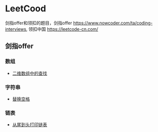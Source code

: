 # LeetCood
剑指offer和领扣的题目，剑指offer https://www.nowcoder.com/ta/coding-interviews, 领扣中国 https://leetcode-cn.com/  
## 剑指offer  
### 数组  
- [二维数组中的查找](https://github.com/QunLeLZ/LeetCood/blob/master/%E4%BA%8C%E7%BB%B4%E6%95%B0%E7%BB%84%E4%B8%AD%E7%9A%84%E6%9F%A5%E6%89%BE/%E4%BA%8C%E7%BB%B4%E6%95%B0%E7%BB%84%E4%B8%AD%E7%9A%84%E6%9F%A5%E6%89%BE.py)  
### 字符串  
- [替换空格](https://github.com/QunLeLZ/LeetCood/blob/master/%E6%9B%BF%E6%8D%A2%E7%A9%BA%E6%A0%BC/%E6%9B%BF%E6%8D%A2%E7%A9%BA%E6%A0%BC.py)  
### 链表  
- [从尾到头打印链表](https://github.com/QunLeLZ/LeetCood/blob/master/%E4%BB%8E%E5%B0%BE%E5%88%B0%E5%A4%B4%E6%89%93%E5%8D%B0%E9%93%BE%E8%A1%A8/%E4%BB%8E%E5%B0%BE%E5%88%B0%E5%A4%B4%E6%89%93%E5%8D%B0%E9%93%BE%E8%A1%A8.py)  

